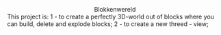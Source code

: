 <center>
Blokkenwereld  
</center>
This project is:
1 - to create a perfectly 3D-world out of blocks where you can build, delete and explode blocks;
2 - to create a new threed - view;
